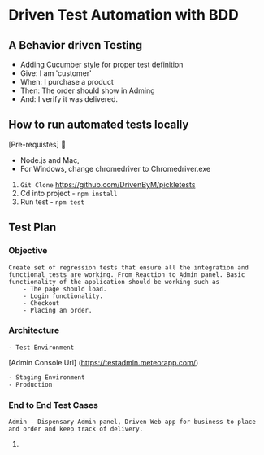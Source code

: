 # Driven Test Automation with BDD
## A Behavior driven Testing 
- Adding Cucumber style for proper test definition 
- Give: I am 'customer'
- When: I purchase a product 
- Then: The order should show in Adming 
- And: I verify it was delivered.  

## How to run automated tests locally
[Pre-requistes] :tada:
- Node.js and Mac, 
- For Windows, change chromedriver to Chromedriver.exe

1. `Git Clone` https://github.com/DrivenByM/pickletests
2. Cd into project -  `npm install`
3. Run test - `npm test`

## Test Plan 

### Objective 
    Create set of regression tests that ensure all the integration and functional tests are working. From Reaction to Admin panel. Basic functionality of the application should be working such as 
        - The page should load.
        - Login functionality.
        - Checkout
        - Placing an order. 

### Architecture

    - Test Environment
[Admin Console Url] (https://testadmin.meteorapp.com/)

    - Staging Environment
    - Production




### End to End Test Cases

    Admin - Dispensary Admin panel, Driven Web app for business to place and order and keep track of delivery. 

1.   